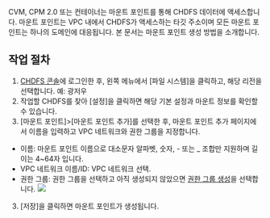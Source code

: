 CVM, CPM 2.0 또는 컨테이너는 마운트 포인트를 통해 CHDFS 데이터에 액세스합니다. 마운트 포인트는 VPC 내에서 CHDFS가 액세스하는 타깃 주소이며 모든 마운트 포인트는 하나의 도메인에 대응됩니다. 본 문서는 마운트 포인트 생성 방법을 소개합니다.

## 작업 절차
1. [CHDFS 콘솔](https://console.cloud.tencent.com/chdfs)에 로그인한 후, 왼쪽 메뉴에서 [파일 시스템]을 클릭하고, 해당 리전을 선택합니다. 예: 광저우
2. 작업할 CHDFS를 찾아 [설정]을 클릭하면 해당 기본 설정과 마운트 정보를 확인할 수 있습니다. 
3. [마운트 포인트]>[마운트 포인트 추가]를 선택한 후, 마운트 포인트 추가 페이지에서 이름을 입력하고 VPC 네트워크와 권한 그룹을 지정합니다. 
 - 이름: 마운트 포인트 이름으로 대소문자 알파벳, 숫자, - 또는 _ 조합만 지원하며 길이는 4~64자 입니다. 
 - VPC 네트워크 이름/ID: VPC 네트워크 선택.
 - 권한 그룹: 권한 그룹을 선택하고 아직 생성되지 않았으면 [권한 그룹 생성](https://intl.cloud.tencent.com/document/product/1106/41962)을 선택합니다. 
![](https://main.qcloudimg.com/raw/71dd4afeeaf75de0ca946951bd6fd1f7.png)
3. [저장]을 클릭하면 마운트 포인트가 생성됩니다. 

